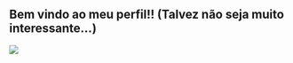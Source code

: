 ## Bem vindo ao meu perfil!! (Talvez não seja muito interessante...) 

![](https://www.google.com/url?sa=i&url=https%3A%2F%2Fpt.vidnoz.com%2Finteligencia-artificial%2Fia-meme-dancando.html&psig=AOvVaw3HFPaUeIjLo9EQ2cRuCh8J&ust=1722692556878000&source=images&cd=vfe&opi=89978449&ved=0CBAQjRxqFwoTCLjlxYu41ocDFQAAAAAdAAAAABAJ)

<!--
**Luz-Noceda-Oficial/Luz-Noceda-Oficial** is a ✨ _special_ ✨ repository because its `README.md` (this file) appears on your GitHub profile.

Here are some ideas to get you started:

- 🔭 I’m currently working on ...
- 🌱 I’m currently learning ...
- 👯 I’m looking to collaborate on ...
- 🤔 I’m looking for help with ...
- 💬 Ask me about ...
- 📫 How to reach me: ...
- 😄 Pronouns: ...
- ⚡ Fun fact: ...
-->

